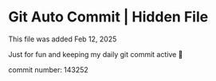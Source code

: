 # Git Auto Commit | Hidden File

This file was added Feb 12, 2025

Just for fun and keeping my daily git commit active 🤪

commit number: 143252
